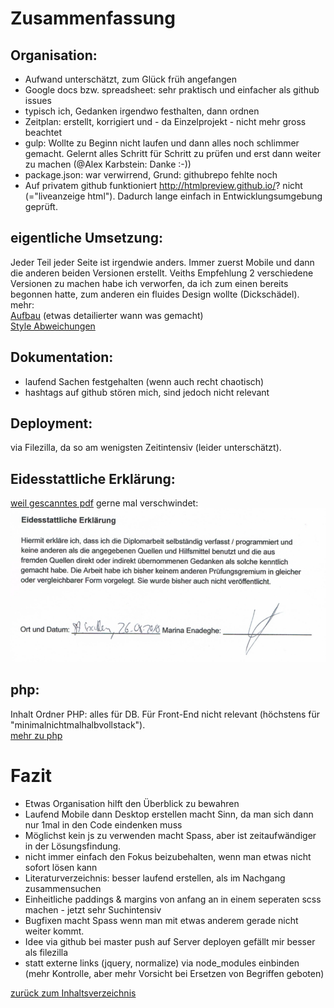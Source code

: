 # Zusammenfassung

## Organisation:  
- Aufwand unterschätzt, zum Glück früh angefangen
- Google docs bzw. spreadsheet: sehr praktisch und einfacher als github issues
- typisch ich, Gedanken irgendwo festhalten, dann ordnen
- Zeitplan: erstellt, korrigiert und - da Einzelprojekt - nicht mehr gross beachtet
- gulp: Wollte zu Beginn nicht laufen und dann alles noch schlimmer gemacht. Gelernt alles
 Schritt für Schritt zu prüfen und erst dann weiter zu machen (@Alex Karbstein: Danke :-))
- package.json: war verwirrend, Grund: githubrepo fehlte noch
- Auf privatem github funktioniert http://htmlpreview.github.io/? nicht (="liveanzeige html"). 
Dadurch lange einfach in Entwicklungsumgebung geprüft.

## eigentliche Umsetzung:  
Jeder Teil jeder Seite ist irgendwie anders. Immer zuerst Mobile und dann die anderen beiden 
Versionen erstellt. Veiths Empfehlung 2 verschiedene Versionen zu machen habe ich 
verworfen, da ich zum einen bereits begonnen hatte, zum anderen ein fluides Design 
wollte (Dickschädel).  
mehr:  
[Aufbau](aufbausite.md) (etwas detailierter wann was gemacht)   
[Style Abweichungen](style.md)  


## Dokumentation:  
- laufend Sachen festgehalten (wenn auch recht chaotisch)
- hashtags auf github stören mich, sind jedoch nicht relevant

## Deployment:  
via Filezilla, da so am wenigsten Zeitintensiv (leider unterschätzt).

## Eidesstattliche Erklärung:  
[weil gescanntes pdf](scan_eidesstattliche_erklaerung.pdf) gerne mal verschwindet:  
![eidesstattliche_erklaerung.png](eidesstattliche_erklaerung.png)


## php:  
Inhalt Ordner PHP: alles für DB. Für Front-End nicht relevant (höchstens für "minimalnichtmalhalbvollstack").  
[mehr zu php](php.md)

# Fazit  
- Etwas Organisation hilft den Überblick zu bewahren
- Laufend Mobile dann Desktop erstellen macht Sinn, da man sich dann nur 1mal in den Code 
eindenken muss
- Möglichst kein js zu verwenden macht Spass, aber ist zeitaufwändiger in der Lösungsfindung.
- nicht immer einfach den Fokus beizubehalten, wenn man etwas nicht sofort lösen kann
- Literaturverzeichnis: besser laufend erstellen, als im Nachgang zusammensuchen
- Einheitliche paddings & margins von anfang an in einem seperaten scss machen - jetzt 
sehr Suchintensiv
- Bugfixen macht Spass wenn man mit etwas anderem gerade nicht weiter kommt.
- Idee via github bei master push auf Server deployen gefällt mir besser als filezilla 
- statt externe links (jquery, normalize) via node_modules einbinden (mehr Kontrolle, aber mehr 
Vorsicht bei Ersetzen von Begriffen geboten)


 [zurück zum Inhaltsverzeichnis](../README.md)  